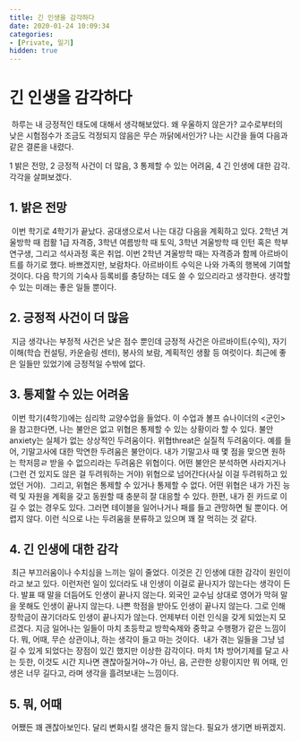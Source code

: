 ```yaml
---
title: 긴 인생을 감각하다
date: 2020-01-24 10:09:34
categories:
- [Private, 일기]
hidden: true
---
```

# 긴 인생을 감각하다
&nbsp;하루는 내 긍정적인 태도에 대해서 생각해보았다. 왜 우울하지 않은가? 교수로부터의 낮은 시험점수가 조금도 걱정되지 않음은 무슨 까닭에서인가? 나는 시간을 들여 다음과 같은 결론을 내렸다.

1 밝은 전망, 2 긍정적 사건이 더 많음, 3 통제할 수 있는 어려움, 4 긴 인생에 대한 감각. 각각을 살펴보겠다.

## 1. 밝은 전망
&nbsp;이번 학기로 4학기가 끝났다. 공대생으로서 나는 대강 다음을 계획하고 있다. 2학년 겨울방학 때 컴활 1급 자격증, 3학년 여름방학 때 토익, 3학년 겨울방학 때 인턴 혹은 학부연구생, 그리고 석사과정 혹은 취업. 이번 2학년 겨울방학 때는 자격증과 함께 아르바이트를 하기로 했다. 바쁘겠지만, 보람차다. 아르바이트 수익은 나와 가족의 행복에 기여할 것이다. 다음 학기의 기숙사 등록비를 충당하는 데도 쓸 수 있으리라고 생각한다. 생각할 수 있는 미래는 좋은 일들 뿐이다.

## 2. 긍정적 사건이 더 많음
&nbsp;지금 생각나는 부정적 사건은 낮은 점수 뿐인데 긍정적 사건은 아르바이트(수익), 자기 이해(학습 컨설팅, 카운슬링 센터), 봉사의 보람, 계획적인 생활 등 여럿이다. 최근에 좋은 일들만 있었기에 긍정적일 수밖에 없다.

## 3. 통제할 수 있는 어려움
&nbsp;이번 학기(4학기)에는 심리학 교양수업을 들었다. 이 수업과 볼프 슈나이더의 <군인>을 참고한다면, 나는 불안은 없고 위협은 통제할 수 있는 상황이라 할 수 있다. 불안anxiety는 실체가 없는 상상적인 두려움이다. 위협threat은 실질적 두려움이다. 예를 들어, 기말고사에 대한 막연한 두려움은 불안이다. 내가 기말고사 때 몇 점을 맞으면 원하는 학저믕ㄹ 받을 수 없으리라는 두려움은 위협이다. 어떤 불안은 분석하면 사라지거나(그런 건 있지도 않은 걸 두려워하는 거야) 위협으로 넘어간다(사실 이걸 두려워하고 있었던 거야).
&nbsp;그리고, 위협은 통제할 수 있거나 통제할 수 없다. 어떤 위협은 내가 가진 능력 및 자원을 계획을 갖고 동원할 때 충분히 잘 대응할 수 있다. 한편, 내가 쥔 카드로 이길 수 없는 경우도 있다. 그러면 테이블을 일어나거나 패를 들고 관망하면 될 뿐이다. 어렵지 않다. 이런 식으로 나는 두려움을 분류하고 있으며 꽤 잘 먹히는 것 같다.

## 4. 긴 인생에 대한 감각
&nbsp;최근 부끄러움이나 수치심을 느끼는 일이 줄었다. 이것은 긴 인생에 대한 감각이 원인이라고 보고 있다. 이런저런 일이 있더라도 내 인생이 이걸로 끝나지가 않는다는 생각이 든다. 발표 때 말을 더듬어도 인생이 끝나지 않는다. 외국인 교수님 상대로 영어가 막혀 말을 못해도 인생이 끝나지 않는다. 나쁜 학점을 받아도 인생이 끝나지 않는다. 그로 인해 장학금이 끊기더라도 인생이 끝나지가 않는다. 언제부터 이런 인식을 갖게 되었는지 모르겠다. 지금 일어나는 일들이 마치 초등학교 방학숙제와 중학교 수행평가 같은 느낌이다. 뭐, 어때, 무슨 상관이냐, 하는 생각이 들고 마는 것이다.
&nbsp;내가 겪는 일들을 그냥 넘길 수 있게 되었다는 장점이 있긴 했지만 이상한 감각이다. 마치 1차 방어기제를 달고 사는 듯한, 이것도 시간 지나면 괜찮아질거야~가 아닌, 음, 곤란한 상황이지만 뭐 어때, 인생은 너무 길다고, 라며 생각을 흘려보내는 느낌이다.

## 5. 뭐, 어때
&nbsp;어쨌든 꽤 괜찮아보인다. 달리 변화시킬 생각은 들지 않는다. 필요가 생기면 바뀌겠지.
